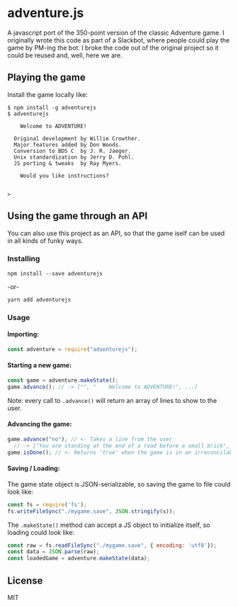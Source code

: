 # adventure.js

A javascript port of the 350-point version of the classic Adventure game. I originally wrote this code as part of a Slackbot, where people could play the game by PM-ing the bot. I broke the code out of the original project so it could be reused and, well, here we are.

## Playing the game

Install the game locally like:

```
$ npm install -g adventurejs
$ adventurejs

    Welcome to ADVENTURE!

  Original development by Willie Crowther.
  Major features added by Don Woods.
  Conversion to BDS C  by J. R. Jaeger.
  Unix standardization by Jerry D. Pohl.
  JS porting & tweaks  by Ray Myers.

    Would you like instructions?


>
```

## Using the game through an API

You can also use this project as an API, so that the game iself can be used in all kinds of funky ways.

### Installing
`npm install --save adventurejs`

-or-

`yarn add adventurejs`

### Usage

#### Importing:
```javascript
const adventure = require("adventurejs");
```

#### Starting a new game:
```javascript
const game = adventure.makeState();
game.advance(); // -> ["", "    Welcome to ADVENTURE!", ...]
```

Note: every call to `.advance()` will return an array of lines to show to the user.

#### Advancing the game:
```javascript
game.advance("no"); // <- Takes a line from the user
  // -> ["You are standing at the end of a road before a small brick", ...]
game.isDone(); // <- Returns 'true' when the game is in an irreconcilable game-over state.
```

#### Saving / Loading:

The game state object is JSON-serializable, so saving the game to file could look like:
```javascript
const fs = require('fs');
fs.writeFileSync("./mygame.save", JSON.stringify(s));
```

The `.makeState()` method can accept a JS object to initialize itself, so loading could look like:

```javascript
const raw = fs.readFileSync("./mygame.save", { encoding: 'utf8'});
const data = JSON.parse(raw);
const loadedGame = adventure.makeState(data);
```

## License
MIT
